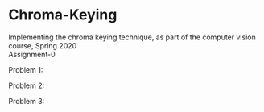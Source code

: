 # Chroma-Keying
Implementing the chroma keying technique, as part of the computer vision course, Spring 2020 \
Assignment-0

Problem 1:

Problem 2:

Problem 3:

